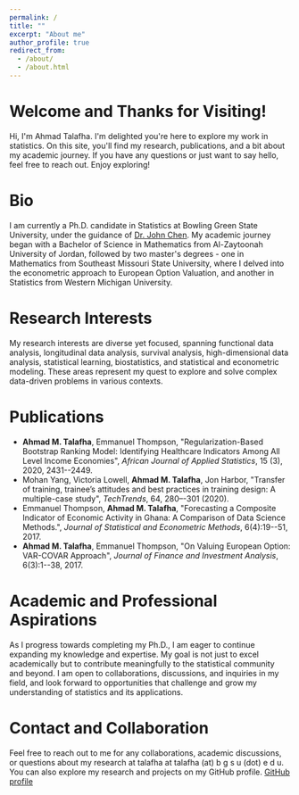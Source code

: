 ```yaml
---
permalink: /
title: ""
excerpt: "About me"
author_profile: true
redirect_from: 
  - /about/
  - /about.html
---
```


Welcome and Thanks for Visiting!
======
Hi, I'm Ahmad Talafha. I'm delighted you're here to explore my work in statistics. On this site, you'll find my research, publications, and a bit about my academic journey. If you have any questions or just want to say hello, feel free to reach out. Enjoy exploring!

Bio
======
I am currently a Ph.D. candidate in Statistics at Bowling Green State University, under the guidance of [Dr. John Chen](https://www.bgsu.edu/arts-and-sciences/mathematics-and-statistics/faculty-and-staff/john-chen.html). My academic journey began with a Bachelor of Science in Mathematics from Al-Zaytoonah University of Jordan, followed by two master's degrees - one in Mathematics from Southeast Missouri State University, where I delved into the econometric approach to European Option Valuation, and another in Statistics from Western Michigan University.

Research Interests
======

My research interests are diverse yet focused, spanning functional data analysis, longitudinal data analysis, survival analysis, high-dimensional data analysis, statistical learning, biostatistics, and statistical and econometric modeling. These areas represent my quest to explore and solve complex data-driven problems in various contexts.


Publications
======

<ul>
    <li>
        <strong>Ahmad M. Talafha</strong>, Emmanuel Thompson, 
        "Regularization-Based Bootstrap Ranking Model: Identifying Healthcare Indicators Among All Level Income Economies", 
        <em>African Journal of Applied Statistics</em>, 15 (3), 2020, 2431--2449.
    </li>
    <li>
        Mohan Yang, Victoria Lowell, <strong>Ahmad M. Talafha</strong>, Jon Harbor, 
        "Transfer of training, trainee’s attitudes and best practices in training design: A multiple-case study", 
        <em>TechTrends</em>, 64, 280–-301 (2020).
    </li>
    <li>
        Emmanuel Thompson, <strong>Ahmad M. Talafha</strong>, 
        "Forecasting a Composite Indicator of Economic Activity in Ghana: A Comparison of Data Science Methods.", 
        <em>Journal of Statistical and Econometric Methods</em>, 6(4):19--51, 2017.
    </li>
    <li>
        <strong>Ahmad M. Talafha</strong>, Emmanuel Thompson, 
        "On Valuing European Option: VAR-COVAR Approach", 
        <em>Journal of Finance and Investment Analysis</em>, 6(3):1--38, 2017.
    </li>
</ul>

Academic and Professional Aspirations
======

As I progress towards completing my Ph.D., I am eager to continue expanding my knowledge and expertise. My goal is not just to excel academically but to contribute meaningfully to the statistical community and beyond. I am open to collaborations, discussions, and inquiries in my field, and look forward to opportunities that challenge and grow my understanding of statistics and its applications.

Contact and Collaboration
======

Feel free to reach out to me for any collaborations, academic discussions, or questions about my research at talafha at talafha (at) b g s u (dot) e d u. You can also explore my research and projects on my GitHub profile. [GitHub profile](atalafha.gitub)


